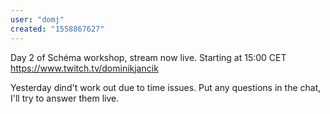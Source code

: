 ```yaml
---
user: "domj"
created: "1558867627"
---
```


Day 2 of Schéma workshop, stream now live. Starting at 15:00 CET https://www.twitch.tv/dominikjancik

Yesterday dind't work out due to time issues. Put any questions in the chat, I'll try to answer them live.

